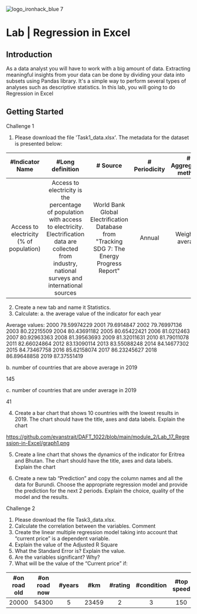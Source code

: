 ![logo_ironhack_blue 7](https://user-images.githubusercontent.com/23629340/40541063-a07a0a8a-601a-11e8-91b5-2f13e4e6b441.png)

# Lab | Regression in Excel

## Introduction
As a data analyst you will have to work with a big amount of data. Extracting meaningful insights from your data can be done by dividing your data into subsets using Pandas library. It's a simple way to perform several types of analyses such as descriptive statistics.
In this lab, you will going to do Regression in Excel 

## Getting Started

Challenge 1
1.	Please download the file 'Task1_data.xlsx'. The metadata for the dataset is presented below:

| #Indicator Name | #Long definition | # Source | # Periodicity | # Aggregation method
| :-------------: | :--------------: |:-------: |:------------: |:-----------------: |
|Access to electricity (% of population)|	Access to electricity is the percentage of population with access to electricity. Electrification data are collected from industry, national surveys and international sources| World Bank Global Electrification Database from "Tracking SDG 7: The Energy Progress Report"| 	Annual |	Weighted average|

2.	Create a new tab and name it Statistics.
3.	Calculate: 
a.	the average value of the indicator for each year

Average values: 2000	79.59974229 2001	79.6914847 2002	79.76997136 2003	80.22215509 2004	80.43691182 2005	80.65422421 2006	81.0212463 2007	80.92963363 2008	81.39563693 2009	81.32011631 2010	81.79011078 2011 82.66024864	2012 83.13090114	2013 83.55088248	2014 84.14677302	2015 84.73467758	2016 85.62158074	2017 86.23245627	2018 86.89648858	2019 87.37551419

b.	number of countries that are above average in 2019

  145

c.	number of countries that are under average in 2019

41

4.	Create a bar chart that shows 10 countries with the lowest results in 2019. The chart should have the title, axes and data labels. Explain the chart 

https://github.com/evanstrait/DAFT_1022/blob/main/module_2/Lab_17_Regression-in-Excel/graph1.png

5.	Create a line chart that shows the dynamics of the indicator for Eritrea and Bhutan. The chart should have the title, axes and data labels. Explain the chart



6.	Create a new tab “Prediction” and copy the column names and all the data for Burundi. Choose the appropriate regression model and provide the prediction for the next 2 periods. Explain the choice, quality of the model and the results.


Challenge 2
1.	Please download the file Task3_data.xlsx.
2.	Calculate the correlation between the variables. Comment
3.	Create the linear multiple regression model taking into account that “current price” is a dependent variable.
4.	Explain the value of the Adjusted R Square
5.	What the Standard Error is? Explain the value.
6.	Are the variables significant? Why?
7.	What will be the value of the “Current price” if:

| #on road old	| #on road now | #years	| #km	| #rating	| #condition	| #top speed
|:-------------:|:------------:|:------:|:---:|:-------:|:-----------:|:---------:|
| 20000	| 54300	| 5	|  23459 |	2 |	3 |	150

